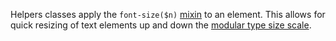 Helpers classes apply the `font-size($n)` [mixin](../sass/#font-size) to an element. This allows for quick resizing of text elements up and down the [modular type size scale](../sass/#modular-scale).
